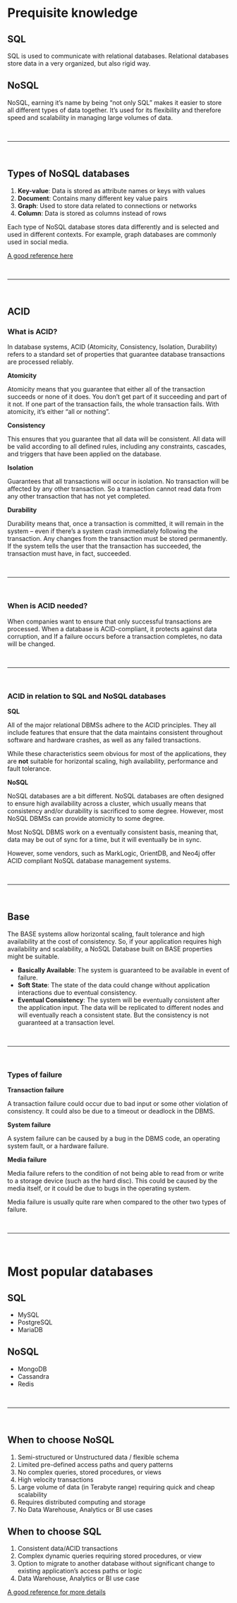 # Prequisite knowledge

## SQL

SQL is used to communicate with relational databases. Relational databases store data in a very organized, but also rigid way.

## NoSQL

NoSQL, earning it’s name by being “not only SQL” makes it easier to store all different types of data together. It’s used for its flexibility and therefore speed and scalability in managing large volumes of data.

<br/>

---

<br/>

## Types of NoSQL databases

1. **Key-value**: Data is stored as attribute names or keys with values
2. **Document**: Contains many different key value pairs
3. **Graph**: Used to store data related to connections or networks
4. **Column**: Data is stored as columns instead of rows

Each type of NoSQL database stores data differently and is selected and used in different contexts. For example, graph databases are commonly used in social media.

[A good reference here](https://www.blazeclan.com/blog/dive-deep-types-nosql-databases/)

<br/>

---

<br/>

## ACID

### **What is ACID?**

In database systems, ACID (Atomicity, Consistency, Isolation, Durability) refers to a standard set of properties that guarantee database transactions are processed reliably.

**Atomicity**

Atomicity means that you guarantee that either all of the transaction succeeds or none of it does. You don’t get part of it succeeding and part of it not. If one part of the transaction fails, the whole transaction fails. With atomicity, it’s either “all or nothing”.

**Consistency**

This ensures that you guarantee that all data will be consistent. All data will be valid according to all defined rules, including any constraints, cascades, and triggers that have been applied on the database.

**Isolation**

Guarantees that all transactions will occur in isolation. No transaction will be affected by any other transaction. So a transaction cannot read data from any other transaction that has not yet completed.

**Durability**

Durability means that, once a transaction is committed, it will remain in the system – even if there’s a system crash immediately following the transaction. Any changes from the transaction must be stored permanently. If the system tells the user that the transaction has succeeded, the transaction must have, in fact, succeeded.

<br/>

---

<br/>

### **When is ACID needed?**

When companies want to ensure that only successful transactions are processed. When a database is ACID-compliant, it protects against data corruption, and If a failure occurs before a transaction completes, no data will be changed.

<br/>

---

<br/>

### **ACID in relation to SQL and NoSQL databases**

**SQL**

All of the major relational DBMSs adhere to the ACID principles. They all include features that ensure that the data maintains consistent throughout software and hardware crashes, as well as any failed transactions.

While these characteristics seem obvious for most of the applications, they are **not** suitable for horizontal scaling, high availability, performance and fault tolerance.

**NoSQL**

NoSQL databases are a bit different. NoSQL databases are often designed to ensure high availability across a cluster, which usually means that consistency and/or durability is sacrificed to some degree. However, most NoSQL DBMSs can provide atomicity to some degree.

Most NoSQL DBMS work on a eventually consistent basis, meaning that, data may be out of sync for a time, but it will eventually be in sync.

However, some vendors, such as MarkLogic, OrientDB, and Neo4j offer ACID compliant NoSQL database management systems.

<br/>

---

<br/>

## Base

The BASE systems allow horizontal scaling, fault tolerance and high availability at the cost of consistency. So, if your application requires high availability and scalability, a NoSQL Database built on BASE properties might be suitable.

- **Basically Available**: The system is guaranteed to be available in event of failure.
- **Soft State**: The state of the data could change without application interactions due to eventual consistency.
- **Eventual Consistency**: The system will be eventually consistent after the application input. The data will be replicated to different nodes and will eventually reach a consistent state. But the consistency is not guaranteed at a transaction level.

<br/>

---

<br/>

### **Types of failure**

**Transaction failure**

A transaction failure could occur due to bad input or some other violation of consistency. It could also be due to a timeout or deadlock in the DBMS.

**System failure**

A system failure can be caused by a bug in the DBMS code, an operating system fault, or a hardware failure.

**Media failure**

Media failure refers to the condition of not being able to read from or write to a storage device (such as the hard disc). This could be caused by the media itself, or it could be due to bugs in the operating system.

Media failure is usually quite rare when compared to the other two types of failure.

<br/>

---

<br/>

# Most popular databases

## SQL

- MySQL
- PostgreSQL
- MariaDB

## NoSQL

- MongoDB
- Cassandra
- Redis

<br/>

---

<br/>

## When to choose NoSQL

1. Semi-structured or Unstructured data / flexible schema
1. Limited pre-defined access paths and query patterns
1. No complex queries, stored procedures, or views
1. High velocity transactions
1. Large volume of data (in Terabyte range) requiring quick and cheap scalability
1. Requires distributed computing and storage
1. No Data Warehouse, Analytics or BI use cases

## When to choose SQL

1. Consistent data/ACID transactions
1. Complex dynamic queries requiring stored procedures, or view
1. Option to migrate to another database without significant change to existing application’s access paths or logic
1. Data Warehouse, Analytics or BI use case

[A good reference for more details](https://www.dataversity.net/choose-right-nosql-database-application/)
